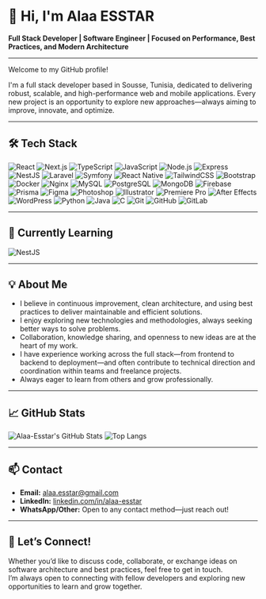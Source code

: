 # 👋 Hi, I'm Alaa ESSTAR

**Full Stack Developer | Software Engineer | Focused on Performance, Best Practices, and Modern Architecture**

---

Welcome to my GitHub profile!

I'm a full stack developer based in Sousse, Tunisia, dedicated to delivering robust, scalable, and high-performance web and mobile applications. Every new project is an opportunity to explore new approaches—always aiming to improve, innovate, and optimize.

---

## 🛠️ Tech Stack

![React](https://img.shields.io/badge/React-20232A?style=flat&logo=react&logoColor=61DAFB)
![Next.js](https://img.shields.io/badge/Next.js-000000?style=flat&logo=nextdotjs&logoColor=white)
![TypeScript](https://img.shields.io/badge/TypeScript-007ACC?style=flat&logo=typescript&logoColor=white)
![JavaScript](https://img.shields.io/badge/JavaScript-F7DF1E?style=flat&logo=javascript&logoColor=black)
![Node.js](https://img.shields.io/badge/Node.js-339933?style=flat&logo=nodedotjs&logoColor=white)
![Express](https://img.shields.io/badge/Express-20232A?style=flat&logo=express&logoColor=white)
![NestJS](https://img.shields.io/badge/NestJS-E0234E?style=flat&logo=nestjs&logoColor=white)
![Laravel](https://img.shields.io/badge/Laravel-F55247?style=flat&logo=laravel&logoColor=white)
![Symfony](https://img.shields.io/badge/Symfony-000000?style=flat&logo=symfony&logoColor=white)
![React Native](https://img.shields.io/badge/React_Native-20232A?style=flat&logo=react&logoColor=61DAFB)
![TailwindCSS](https://img.shields.io/badge/TailwindCSS-06B6D4?style=flat&logo=tailwindcss&logoColor=white)
![Bootstrap](https://img.shields.io/badge/Bootstrap-563D7C?style=flat&logo=bootstrap&logoColor=white)
![Docker](https://img.shields.io/badge/Docker-2496ED?style=flat&logo=docker&logoColor=white)
![Nginx](https://img.shields.io/badge/Nginx-009639?style=flat&logo=nginx&logoColor=white)
![MySQL](https://img.shields.io/badge/MySQL-4479A1?style=flat&logo=mysql&logoColor=white)
![PostgreSQL](https://img.shields.io/badge/PostgreSQL-336791?style=flat&logo=postgresql&logoColor=white)
![MongoDB](https://img.shields.io/badge/MongoDB-47A248?style=flat&logo=mongodb&logoColor=white)
![Firebase](https://img.shields.io/badge/Firebase-FFCA28?style=flat&logo=firebase&logoColor=white)
![Prisma](https://img.shields.io/badge/Prisma-2D3748?style=flat&logo=prisma&logoColor=white)
![Figma](https://img.shields.io/badge/Figma-F24E1E?style=flat&logo=figma&logoColor=white)
![Photoshop](https://img.shields.io/badge/Adobe_Photoshop-31A8FF?style=flat&logo=adobe-photoshop&logoColor=white)
![Illustrator](https://img.shields.io/badge/Adobe_Illustrator-FF9A00?style=flat&logo=adobe-illustrator&logoColor=white)
![Premiere Pro](https://img.shields.io/badge/Adobe_Premiere_Pro-9999FF?style=flat&logo=adobe-premiere-pro&logoColor=white)
![After Effects](https://img.shields.io/badge/Adobe_After_Effects-9999FF?style=flat&logo=adobe-after-effects&logoColor=white)
![WordPress](https://img.shields.io/badge/WordPress-21759B?style=flat&logo=wordpress&logoColor=white)
![Python](https://img.shields.io/badge/Python-3776AB?style=flat&logo=python&logoColor=white)
![Java](https://img.shields.io/badge/Java-007396?style=flat&logo=java&logoColor=white)
![C](https://img.shields.io/badge/C-00599C?style=flat&logo=c&logoColor=white)
![Git](https://img.shields.io/badge/Git-F05032?style=flat&logo=git&logoColor=white)
![GitHub](https://img.shields.io/badge/GitHub-181717?style=flat&logo=github&logoColor=white)
![GitLab](https://img.shields.io/badge/GitLab-FCA121?style=flat&logo=gitlab&logoColor=white)

---

## 🌱 Currently Learning

![NestJS](https://img.shields.io/badge/NestJS-E0234E?style=flat&logo=nestjs&logoColor=white)

---

## 💡 About Me

- I believe in continuous improvement, clean architecture, and using best practices to deliver maintainable and efficient solutions.
- I enjoy exploring new technologies and methodologies, always seeking better ways to solve problems.
- Collaboration, knowledge sharing, and openness to new ideas are at the heart of my work.
- I have experience working across the full stack—from frontend to backend to deployment—and often contribute to technical direction and coordination within teams and freelance projects.
- Always eager to learn from others and grow professionally.

---

## 📈 GitHub Stats

![Alaa-Esstar's GitHub Stats](https://github-readme-stats.vercel.app/api?username=Alaa-Esstar&show_icons=true&theme=radical)
![Top Langs](https://github-readme-stats.vercel.app/api/top-langs/?username=Alaa-Esstar&layout=compact)

---

## 📫 Contact

- **Email:** alaa.esstar@gmail.com
- **LinkedIn:** [linkedin.com/in/alaa-esstar](https://www.linkedin.com/in/alaa-esstar)
- **WhatsApp/Other:** Open to any contact method—just reach out!

---

## 🤝 Let’s Connect!

Whether you’d like to discuss code, collaborate, or exchange ideas on software architecture and best practices, feel free to get in touch.  
I’m always open to connecting with fellow developers and exploring new opportunities to learn and grow together.

